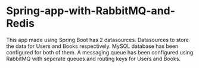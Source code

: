 # Spring-app-with-RabbitMQ-and-Redis
This app made using Spring Boot has 2 datasources. Datasources to store the data for Users and Books respectively. MySQL database has been configured for both of them.
A messaging queue has been configured using RabbitMQ with seperate queues and routing keys for Users and Books.
